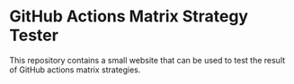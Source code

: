 # GitHub Actions Matrix Strategy Tester

This repository contains a small website that can be used to test the result of GitHub actions matrix strategies.
